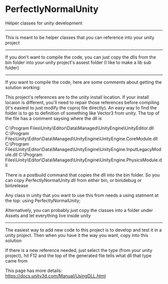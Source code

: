 # PerfectlyNormalUnity
Helper classes for unity development

---------------------------------

This is meant to be helper classes that you can reference into your unity project

---------------------------------

If you don't want to compile the code, you can just copy the dlls from the bin folder into your unity project's assest folder (I like to make a lib sub folder)

---------------------------------

If you want to compile the code, here are some comments about getting the solution working:

This project's references are to the unity install location.  If your install locaion is different, you'll need to repair those references before compiling (it's easiest to just modify the csproj file directly).  An easy way to find the folder is to go to definition of something like Vector3 from unity.  The top of the file has a comment saysing where the dll is

C:\Program Files\Unity\Editor\Data\Managed\UnityEngine\UnityEditor.dll
C:\Program Files\Unity\Editor\Data\Managed\UnityEngine\UnityEngine.CoreModule.dll
C:\Program Files\Unity\Editor\Data\Managed\UnityEngine\UnityEngine.InputLegacyModule.dll
C:\Program Files\Unity\Editor\Data\Managed\UnityEngine\UnityEngine.PhysicsModule.dll

There is a postbuild command that copies the dll into the bin folder.  So you can copy PerfectlyNormalUnity.dll from either bin, or bin\debug or bin\release

Any class in unity that you want to use this from needs a using statment at the top:
using PerfectlyNormalUnity;

Alternatively, you can probably just copy the classes into a folder under Assets and let everything live inside unity

---------------------------------

The easiest way to add new code to this project is to develop and test it in a unity project.  Then when you have it the way you want, copy into this solution

If there is a new reference needed, just select the type (from your unity project), hit F12 and the top of the generated file tells what dll that type came from

This page has more details:
https://docs.unity3d.com/Manual/UsingDLL.html
